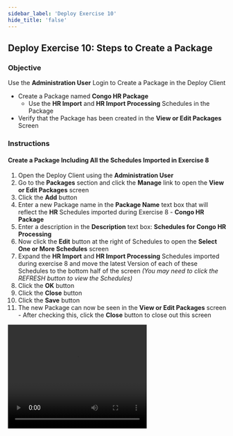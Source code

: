 ```yaml
---
sidebar_label: 'Deploy Exercise 10'
hide_title: 'false'
---
```


## Deploy Exercise 10: Steps to Create a Package

### Objective

Use the **Administration User** Login to Create a Package in the Deploy Client
  
  - Create a Package named **Congo HR Package**
    - Use the **HR Import** and **HR Import Processing** Schedules in the Package
  - Verify that the Package has been created in the **View or Edit Packages** Screen

### Instructions

#### Create a Package Including All the Schedules Imported in Exercise 8 

1.	Open the Deploy Client using the **Administration User**
2.  Go to the **Packages** section and click the **Manage** link to open the **View or Edit Packages** screen
3.	Click the **Add** button
4.	Enter a new Package name in the **Package Name** text box that will reflect the **HR** Schedules imported during Exercise 8 - **Congo HR Package**
5.	Enter a description in the **Description** text box: **Schedules for Congo HR Processing**
6.	Now click the **Edit** button at the right of Schedules to open the **Select One or More Schedules** screen
7.	Expand the **HR Import** and **HR Import Processing** Schedules imported during exercise 8 and move the latest Version of each of these Schedules to the bottom half of the screen *(You may need to click the REFRESH button to view the Schedules)*
8.	Click the **OK** button
9. Click the **Close** button
10. Click the **Save** button
11.	The new Package can now be seen in the **View or Edit Packages** screen - After checking this, click the **Close** button to close out this screen

<video width="320" height="240" controls>
  <source src="imgdeploy/Deploy_CreatePackage.mp4" type="video/mp4"></source>
Your browser does not support the video tag.
</video>